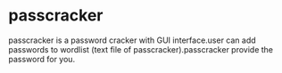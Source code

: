 # passcracker
passcracker is a password cracker with GUI interface.user can add passwords to wordlist (text file of passcracker).passcracker provide the password for you.
